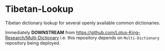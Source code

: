 # Tibetan-Lookup
Tibetan dictionary lookup for several openly available common dictionaries.

Immediately **DOWNSTREAM** from https://github.com/Lotus-King-Research/Multi-Dictionary i.e. this repository depends on `Multi-Dictionary` repository being deployed.

